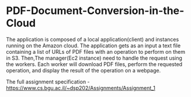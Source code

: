 # PDF-Document-Conversion-in-the-Cloud

The application is composed of a local application(client) and instances running on the Amazon cloud. The application gets as an input a text file containing a list of URLs of PDF files with an operation to perform on them in S3. Then,The manager(Ec2 instance) need to handle the request using the workers. Each worker will download PDF files, perform the requested operation, and display the result of the operation on a webpage.

The full assignment specification - 
https://www.cs.bgu.ac.il/~dsp202/Assignments/Assignment_1
